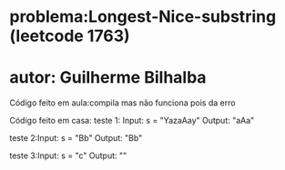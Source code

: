 # problema:Longest-Nice-substring (leetcode 1763)

# autor: Guilherme Bilhalba

Código feito em aula:compila mas não funciona pois da erro

Código feito em casa: 
teste 1: Input: s = "YazaAay"
Output: "aAa"

teste 2:Input: s = "Bb"
Output: "Bb"

teste 3:Input: s = "c"
Output: ""


